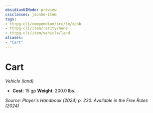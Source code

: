 ```yaml
---
obsidianUIMode: preview
cssclasses: json5e-item
tags:
- ttrpg-cli/compendium/src/5e/xphb
- ttrpg-cli/item/rarity/none
- ttrpg-cli/item/vehicle/land
aliases: 
- "Cart"
---
```

# Cart
*Vehicle (land)*  


- **Cost**: 15 gp
**Weight**: 200.0 lbs.

*Source: Player's Handbook (2024) p. 230. Available in the Free Rules (2024)*